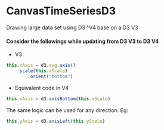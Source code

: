 # CanvasTimeSeriesD3
Drawing large data set using D3 ^V4 base on a D3 V3
#### Consider the followings while updating from D3 V3 to D3 V4

* V3
```javascript
this.xAxis = d3.svg.axis()
	.scale(this.xScale)
        .orient("bottom")
```

* Equivalent code in V4
```javascript
this.xAxis = d3.axisBottom(this.xScale)
```
The same logic can be used for any direction. Eg:

```javascript
this.yAxis = d3.axisLeft(this.yScale)
```
